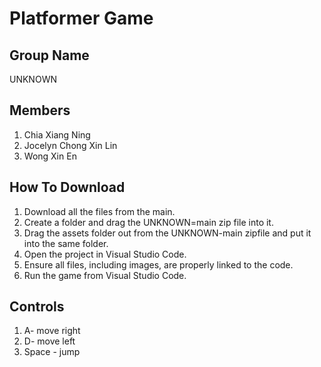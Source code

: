 # Platformer Game

## Group Name
UNKNOWN

## Members
1) Chia Xiang Ning
2) Jocelyn Chong Xin Lin
3) Wong Xin En

## How To Download
1) Download all the files from the main.
2) Create a folder and drag the UNKNOWN=main zip file into it.
3) Drag the assets folder out from the UNKNOWN-main zipfile and put it into the same folder.
4) Open the project in Visual Studio Code.
5) Ensure all files, including images, are properly linked to the code.
6) Run the game from Visual Studio Code.

## Controls
1) A- move right
2) D- move left
3) Space - jump
